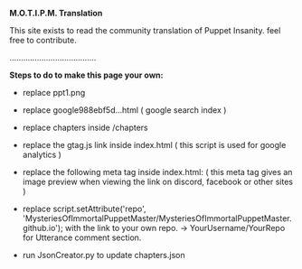 **M.O.T.I.P.M. Translation**

This site exists to read the community translation of Puppet Insanity.
feel free to contribute.


......................................

**Steps to do to make this page your own:**

- replace ppt1.png
- replace google988ebf5d...html  ( google search index )
- replace chapters inside /chapters
- replace the gtag.js link inside index.html ( this script is used for google analytics )
- replace the following meta tag inside index.html:
        <meta property="og:image" content="https://i.imgur.com/5QU6ZWZ.png" />
        ( this meta tag gives an image preview when viewing the link on discord, facebook or other sites )

- replace script.setAttribute('repo', 'MysteriesOfImmortalPuppetMaster/MysteriesOfImmortalPuppetMaster.github.io');
       with the link to your own repo.  ->   YourUsername/YourRepo 
       for Utterance comment section.

- run JsonCreator.py to update chapters.json
